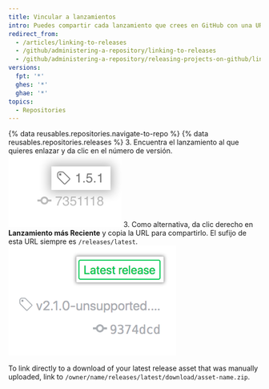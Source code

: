 ```yaml
---
title: Vincular a lanzamientos
intro: Puedes compartir cada lanzamiento que crees en GitHub con una URL única.
redirect_from:
  - /articles/linking-to-releases
  - /github/administering-a-repository/linking-to-releases
  - /github/administering-a-repository/releasing-projects-on-github/linking-to-releases
versions:
  fpt: '*'
  ghes: '*'
  ghae: '*'
topics:
  - Repositories
---
```


{% data reusables.repositories.navigate-to-repo %}
{% data reusables.repositories.releases %}
3. Encuentra el lanzamiento al que quieres enlazar y da clic en el número de versión. ![Información de la etiqueta de lanzamientos](/assets/images/help/releases/release_tag_name.png)
3. Como alternativa, da clic derecho en **Lanzamiento más Reciente** y copia la URL para compartirlo. El sufijo de esta URL siempre es `/releases/latest`. ![Etiqueta del último lanzamiento](/assets/images/help/releases/release_latest_release_tag.png)

To link directly to a download of your latest release asset that was manually uploaded, link to `/owner/name/releases/latest/download/asset-name.zip`.
